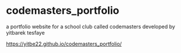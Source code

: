 # codemasters_portfolio
a portfolio website for a school club called codemasters developed by yitbarek tesfaye

https://yitbe22.github.io/codemasters_portfolio/

